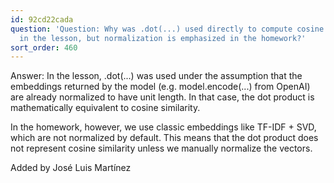 ```yaml
---
id: 92cd22cada
question: 'Question: Why was .dot(...) used directly to compute cosine similarity
  in the lesson, but normalization is emphasized in the homework?'
sort_order: 460
---
```


Answer: In the lesson, .dot(...) was used under the assumption that the embeddings returned by the model (e.g. model.encode(...) from OpenAI) are already normalized to have unit length. In that case, the dot product is mathematically equivalent to cosine similarity.

In the homework, however, we use classic embeddings like TF-IDF + SVD, which are not normalized by default. This means that the dot product does not represent cosine similarity unless we manually normalize the vectors.

Added by José Luis Martínez

